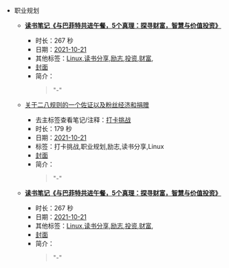 - 职业规划

    - **[读书笔记《与巴菲特共进午餐，5个真理：探寻财富，智慧与价值投资》](https://www.bilibili.com/video/BV1s34y1m7CJ)**
        - 时长：267 秒
        - 日期：[2021-10-21](../markmap/202110.html)
        - 其他标签：[Linux](../markmap/Linux.html),[读书分享](../markmap/读书分享.html),[励志](../markmap/励志.html),[投资](../markmap/投资.html),[财富](../markmap/财富.html),
        - [封面](http://i0.hdslb.com/bfs/archive/82ff18c828b93bf273a4fc8a48f1bba751b44b0b.jpg)
        - 简介：
            > "-"

    - [关于二八规则的一个佐证以及粉丝经济和捐赠](https://www.bilibili.com/video/BV1yP4y1t7L7)
        - 去主标签查看笔记/注释：[打卡挑战](../markmap/打卡挑战.html)
        - 时长：179 秒
        - 日期：[2021-10-21](../markmap/202110.html)
        - 标签：打卡挑战,职业规划,励志,读书分享,Linux
        - [封面](http://i1.hdslb.com/bfs/archive/3a042efd9fa4929dd72c029af0dc1bb69a8c250a.jpg)
        - 简介：
            > "-"


    - **[读书笔记《与巴菲特共进午餐，5个真理：探寻财富，智慧与价值投资》](https://www.bilibili.com/video/BV1s34y1m7CJ)**
        - 时长：267 秒
        - 日期：[2021-10-21](../markmap/202110.html)
        - 其他标签：[Linux](../markmap/Linux.html),[读书分享](../markmap/读书分享.html),[励志](../markmap/励志.html),[投资](../markmap/投资.html),[财富](../markmap/财富.html),
        - [封面](http://i0.hdslb.com/bfs/archive/82ff18c828b93bf273a4fc8a48f1bba751b44b0b.jpg)
        - 简介：
            > "-"

